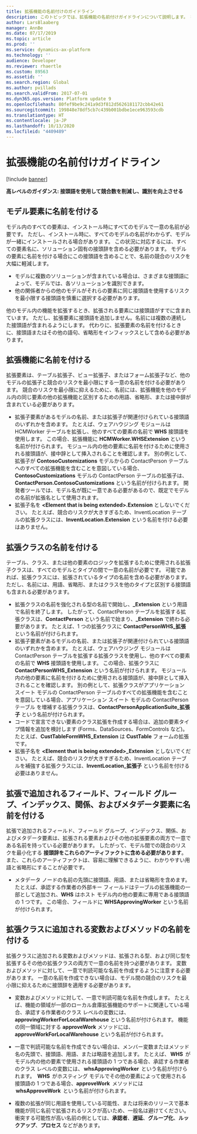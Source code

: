 ```yaml
---
title: 拡張機能の名前付けのガイドライン
description: このトピックでは、拡張機能の名前付けガイドラインについて説明します。 拡張によって追加されるアーティファクトは、インストール時にすべてのモデルで一意の名前が必要です。
author: LarsBlaaberg
manager: AnnBe
ms.date: 07/17/2019
ms.topic: article
ms.prod: ''
ms.service: dynamics-ax-platform
ms.technology: ''
audience: Developer
ms.reviewer: rhaertle
ms.custom: 89563
ms.assetid: ''
ms.search.region: Global
ms.author: pvillads
ms.search.validFrom: 2017-07-01
ms.dyn365.ops.version: Platform update 9
ms.openlocfilehash: 80fef9be9c241a9d3f812d5626181172cbb42e61
ms.sourcegitcommit: 199848e78df5cb7c439b001bdbe1ece963593cdb
ms.translationtype: HT
ms.contentlocale: ja-JP
ms.lasthandoff: 10/13/2020
ms.locfileid: "4409489"
---
```

# <a name="naming-guidelines-for-extensions"></a>拡張機能の名前付けガイドライン

[!include [banner](../includes/banner.md)]

**高レベルのガイダンス: 接頭語を使用して競合数を削減し、識別を向上させる**

## <a name="naming-model-elements"></a>モデル要素に名前を付ける
モデル内のすべての要素は、インストール時にすべてのモデルで一意の名前が必要です。 ただし、インストール時に、すべてのモデルの名前がわからず、モデルが一緒にインストールされる場合があります。 この状況に対応するには、すべての要素名に、ソリューション固有の接頭辞を含める必要があります。 モデルの要素に名前を付ける場合にこの接頭語を含めることで、名前の競合のリスクを大幅に軽減します。

+ モデルに複数のソリューションが含まれている場合は、さまざまな接頭語によって、モデルでは、各ソリューションを識別できます。 
+ 他の関係者からの他のモデルがそれらの要素に同じ接頭語を使用するリスクを最小限する接頭語を慎重に選択する必要があります。

他のモデル内の機能を拡張するとき、拡張される要素には接頭語がすでに含まれています。 ただし、拡張要素に接頭語を追加しません。名前には複数の連続した接頭語が含まれるようにします。 代わりに、拡張要素の名前を付けるときに、接頭語またはその他の語句、省略形をインフィックスとして含める必要があります。

## <a name="naming-extensions"></a>拡張機能に名前を付ける

拡張要素は、テーブル拡張子、ビュー拡張子、またはフォーム拡張子など、他のモデルの拡張子と競合のリスクを最小限にする一意の名前を付ける必要があります。 競合のリスクを最小限に抑えるために、名前には、拡張機能を他のモデル内の同じ要素の他の拡張機能と区別するための用語、省略形、または接中辞が含まれている必要があります。

+ 拡張子要素があるモデルの名前、または拡張子が関連付けられている接頭語のいずれかを含めます。 たとえば、ウェアハウジング モジュールは HCMWorker テーブルを拡張し、他のすべての要素の名前で **WHS** 接頭語を使用します。 この場合、拡張機能に **HCMWorker.WHSExtension** という名前が付けられます。 モジュール内の他の要素に名前を付けるために使用される接頭語が、接中辞として挿入されることを確認します。 別の例として、拡張子が **ContosoCustomizations** モデルからの ContactPerson テーブルへのすべての拡張機能を含むことを意図している場合、**ContosoCustomizations** モデルの ContactPerson テーブルの拡張子は、**ContactPerson.ContosoCustomizations** という名前が付けられます。 開発者ツールでは、モデル名が既に一意である必要があるので、既定でモデルの名前が拡張名として使用されます。
+ 拡張子名を **&lt;Element that is being extended&gt;.Extension** としないでください。 たとえば、競合のリスクが大きすぎるため、InventLocation テーブルの拡張クラスには、**InventLocation.Extension** という名前を付ける必要はありません。

## <a name="naming-extension-classes"></a>拡張クラスの名前を付ける

テーブル、クラス、または他の要素のロジックを拡張するために使用される拡張子クラスは、すべてのモデルとタイプの間で一意の名前が必要です。 可能であれば、拡張クラスには、拡張されているタイプの名前を含める必要があります。 ただし、名前には、用語、省略形、またはクラスを他のタイプと区別する接頭語も含まれる必要があります。

+ 拡張クラスの名前を強化される型の名前で開始し、**\_Extension** という用語で名前を終了します。
したがって、ContactPerson テーブルを拡張する拡張クラスは、**ContactPerson** という名前で始まり、**\_Extension** で終わる必要があります。 たとえば、1 つの拡張クラスに **ContactPersonWHS\_拡張** という名前が付けられます。
+ 拡張子要素があるモデルの名前、または拡張子が関連付けられている接頭語のいずれかを含めます。 たとえば、ウェアハウジング モジュールは ContactPerson テーブルを拡張する拡張クラスを使用し、他のすべての要素の名前で **WHS** 接頭語を使用します。 この場合、拡張クラスに **ContactPersonWHS\_Extension** という名前が付けられます。 モジュール内の他の要素に名前を付けるために使用される接頭語が、接中辞として挿入されることを確認します。 別の例として、拡張クラスがアプリケーション スイート モデルの ContactPerson テーブルのすべての拡張機能を含むことを意図している場合、アプリケーション スイート モデルの ContactPerson テーブル を増補する拡張クラスは、**ContactPersonApplicationSuite\_拡張子** という名前が付けられます。
+ コードで宣言できない要素のクラス拡張を作成する場合は、追加の要素タイプ情報を追加を検討します (Forms、DataSources、FormControls など)。 たとえば、**CustTableFormWHS\_Extension** は **CustTable** フォームの拡張です。
+ 拡張子名を **&lt;Element that is being extended&gt;\_Extension** としないでください。 たとえば、競合のリスクが大きすぎるため、InventLocation テーブルを補強する拡張クラスには、**InventLocation\_拡張子** という名前を付ける必要はありません。

## <a name="naming-fields-field-groups-indexes-relations-and-metadata-elements-added-in-extensions"></a>拡張で追加されるフィールド、フィールド グループ、インデックス、関係、およびメタデータ要素に名前を付ける

拡張で追加されるフィールド、フィールド グループ、インデックス、関係、およびメタデータ要素は、拡張される要素およびその他の拡張要素の両方で一意である名前を持っている必要があります。 したがって、モデル間での競合のリスクを最小化する **接頭辞をこれらのアーティファクトに含める必要があります**。 また、これらのアーティファクトは、容易に理解できるように、わかりやすい用語と省略形にすることが必要です。 

+ メタデータ ノードの名前の先頭に接頭語、用語、または省略形を含めます。 たとえば、承認する作業者の外部キー フィールドはテーブルの拡張機能の一部として追加され、**WHS** はホスト モデル内の他の要素に専用である接頭語の 1 つです。 この場合、フィールドに **WHSApprovingWorker** という名前が付けられます。

## <a name="naming-variables-and-methods-added-in-extension-classes"></a>拡張クラスに追加される変数およびメソッドの名前を付ける

拡張クラスに追加される変数およびメソッドは、拡張される型、および同じ型を拡張するその他の拡張クラスの両方で一意の名前を持つ必要があります。 変数およびメソッドに対して、一意で判読可能な名前を作成するように注意する必要があります。 一意の名前を作成できない場合は、モデル間の競合のリスクを最小限に抑えるために接頭辞を適用する必要があります。 

+ 変数およびメソッドに対して、一意で判読可能な名前を作成します。 たとえば、機能の領域が一部のローカル倉庫拡張機能のサポートに関連している場合、承認する作業者のクラス レベルの変数には、**approvingWorkerForLocalWarehouse** という名前が付けられます。 機能の同一領域に対する **approveWork** メソッドには、**approveWorkForLocalWarehouse** という名前が付けられます。 
 
+ 一意で判読可能な名前を作成できない場合は、メンバー変数またはメソッド名の先頭で、接頭語、用語、または略語を追加します。 たとえば、 **WHS**  がモデル内の他の要素で使用される接頭語の 1 つである場合、承認する作業者のクラス レベルの変数には、 **whsApprovingWorker**  という名前が付けられます。  **WHS**  がホスティング モデルでその他の要素によって使用される接頭語の 1 つである場合、**approveWork**  メソッドには  **whsApproveWork**  という名前が付けられます。 
 
+ 複数の拡張が同じ用語を使用している可能性、または将来のリリースで基本機能が同じ名前で拡張されるリスクが高いため、一般名は避けてください。 衝突する可能性が高い名前の例としては、**承認者**、**遅延**、**グループ化**、**ルックアップ**、**プロセス** などがあります。   


